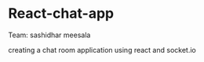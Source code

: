 # React-chat-app

Team: sashidhar meesala

creating a chat room application using react and socket.io
